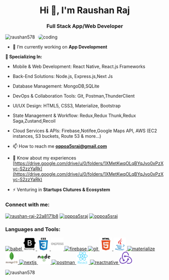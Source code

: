 
<h1 align="center">Hi 👋, I'm Raushan Raj</h1>
<h3 align="center">Full Stack App/Web Developer</h3>
<img
  align="right"
  alt="coding"
  width="400"
  src="https://wallpapers.com/images/featured/4k-programming-3hcns7bt28muj7ih.jpg"
  style="border-radius: 20px;"
/>


<p align="left"> <img src="https://komarev.com/ghpvc/?username=raushan578&label=Profile%20views&color=0e75b6&style=flat" alt="raushan578" /> </p>

- 🌱 I’m currently working on **App Development**

 **🌟 Specializing In:**
- Mobile & Web Development: React Native, React.js Frameworks
- Back-End Solutions: Node.js, Express.js,Next Js 
- Database Management: MongoDB,SQLite
- DevOps & Collaboration Tools: Git, Postman,ThunderClient
- UI/UX Design: HTML5, CSS3, Materialize, Bootstrap
- State Management & Workflow: Redux,Redux Thunk,Redux Saga,Zustand,Recoil
- Cloud Services & APIs: Firebase,Notifee,Google Maps API, AWS (EC2 instances, S3 buckets, Route 53 & more...)

- 📫 How to reach me **oppoa5sraj@gmail.com**

- 📄 Know about my experiences [https://drive.google.com/drive/u/0/folders/1XMetKwqOLqBYqJvo0xPzXyc-S2zzYaRk](https://drive.google.com/drive/u/0/folders/1XMetKwqOLqBYqJvo0xPzXyc-S2zzYaRk)

- ⚡ Venturing in  **Startups Clutures & Ecosystem**

<h3 align="left">Connect with me:</h3>
<p align="left">
<a href="https://linkedin.com/in/raushan-raj-22a8171b8" target="blank"><img align="center" src="https://png.pngtree.com/png-clipart/20230930/original/pngtree-internet-of-things-programmer-3d-character-png-image_13023475.png" alt="raushan-raj-22a8171b8" height="30" width="40" /></a>
<a href="https://www.leetcode.com/oppoa5sraj" target="blank"><img align="center" src="https://raw.githubusercontent.com/rahuldkjain/github-profile-readme-generator/master/src/images/icons/Social/leet-code.svg" alt="oppoa5sraj" height="30" width="40" /></a>
<a href="https://auth.geeksforgeeks.org/user/oppoa5sraj" target="blank"><img align="center" src="https://raw.githubusercontent.com/rahuldkjain/github-profile-readme-generator/master/src/images/icons/Social/geeks-for-geeks.svg" alt="oppoa5sraj" height="30" width="40" /></a>
</p>

<h3 align="left">Languages and Tools:</h3>
<p align="left"> <a href="https://babeljs.io/" target="_blank" rel="noreferrer"> <img src="https://www.vectorlogo.zone/logos/babeljs/babeljs-icon.svg" alt="babel" width="40" height="40"/> </a> <a href="https://getbootstrap.com" target="_blank" rel="noreferrer"> <img src="https://raw.githubusercontent.com/devicons/devicon/master/icons/bootstrap/bootstrap-plain-wordmark.svg" alt="bootstrap" width="40" height="40"/> </a> <a href="https://www.w3schools.com/css/" target="_blank" rel="noreferrer"> <img src="https://raw.githubusercontent.com/devicons/devicon/master/icons/css3/css3-original-wordmark.svg" alt="css3" width="40" height="40"/> </a> <a href="https://expressjs.com" target="_blank" rel="noreferrer"> <img src="https://raw.githubusercontent.com/devicons/devicon/master/icons/express/express-original-wordmark.svg" alt="express" width="40" height="40"/> </a> <a href="https://firebase.google.com/" target="_blank" rel="noreferrer"> <img src="https://www.vectorlogo.zone/logos/firebase/firebase-icon.svg" alt="firebase" width="40" height="40"/> </a> <a href="https://git-scm.com/" target="_blank" rel="noreferrer"> <img src="https://www.vectorlogo.zone/logos/git-scm/git-scm-icon.svg" alt="git" width="40" height="40"/> </a> <a href="https://www.w3.org/html/" target="_blank" rel="noreferrer"> <img src="https://raw.githubusercontent.com/devicons/devicon/master/icons/html5/html5-original-wordmark.svg" alt="html5" width="40" height="40"/> </a> <a href="https://www.java.com" target="_blank" rel="noreferrer"> <img src="https://raw.githubusercontent.com/devicons/devicon/master/icons/java/java-original.svg" alt="java" width="40" height="40"/> </a> <a href="https://materializecss.com/" target="_blank" rel="noreferrer"> <img src="https://raw.githubusercontent.com/prplx/svg-logos/5585531d45d294869c4eaab4d7cf2e9c167710a9/svg/materialize.svg" alt="materialize" width="40" height="40"/> </a> <a href="https://www.mongodb.com/" target="_blank" rel="noreferrer"> <img src="https://raw.githubusercontent.com/devicons/devicon/master/icons/mongodb/mongodb-original-wordmark.svg" alt="mongodb" width="40" height="40"/> </a> <a href="https://nextjs.org/" target="_blank" rel="noreferrer"> <img src="https://cdn.worldvectorlogo.com/logos/nextjs-2.svg" alt="nextjs" width="40" height="40"/> </a> <a href="https://nodejs.org" target="_blank" rel="noreferrer"> <img src="https://raw.githubusercontent.com/devicons/devicon/master/icons/nodejs/nodejs-original-wordmark.svg" alt="nodejs" width="40" height="40"/> </a> <a href="https://postman.com" target="_blank" rel="noreferrer"> <img src="https://www.vectorlogo.zone/logos/getpostman/getpostman-icon.svg" alt="postman" width="40" height="40"/> </a> <a href="https://reactjs.org/" target="_blank" rel="noreferrer"> <img src="https://raw.githubusercontent.com/devicons/devicon/master/icons/react/react-original-wordmark.svg" alt="react" width="40" height="40"/> </a> <a href="https://reactnative.dev/" target="_blank" rel="noreferrer"> <img src="https://reactnative.dev/img/header_logo.svg" alt="reactnative" width="40" height="40"/> </a> <a href="https://redux.js.org" target="_blank" rel="noreferrer"> <img src="https://raw.githubusercontent.com/devicons/devicon/master/icons/redux/redux-original.svg" alt="redux" width="40" height="40"/> </a> </p>

<p><img align="center" src="https://github-readme-streak-stats.herokuapp.com/?user=raushan578&" alt="raushan578" /></p>
